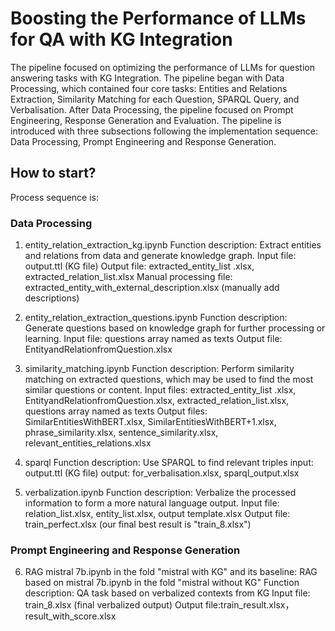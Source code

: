 # Boosting the Performance of LLMs for QA with KG Integration

The pipeline focused on optimizing the performance of LLMs for question answering tasks with KG Integration. The pipeline began with Data Processing, which contained four core tasks: Entities and Relations Extraction, Similarity Matching for each Question, SPARQL Query, and Verbalisation. After Data Processing, the pipeline focused on Prompt Engineering, Response Generation and Evaluation. The pipeline is introduced with three subsections following the implementation sequence: Data Processing, Prompt Engineering and Response Generation.


## How to start?
Process sequence is:

### Data Processing

1. entity_relation_extraction_kg.ipynb
Function description: Extract entities and relations from data and generate knowledge graph.
Input file: output.ttl (KG file)
Output file: extracted_entity_list .xlsx, extracted_relation_list.xlsx
Manual processing file: extracted_entity_with_external_description.xlsx (manually add descriptions)

2. entity_relation_extraction_questions.ipynb
Function description: Generate questions based on knowledge graph for further processing or learning.
Input file: questions array named as texts
Output file: EntityandRelationfromQuestion.xlsx

3. similarity_matching.ipynb
Function description: Perform similarity matching on extracted questions, which may be used to find the most similar questions or content.
Input files: extracted_entity_list .xlsx, EntityandRelationfromQuestion.xlsx, extracted_relation_list.xlsx, questions array named as texts
Output files: SimilarEntitiesWithBERT.xlsx, SimilarEntitiesWithBERT+1.xlsx, phrase_similarity.xlsx, sentence_similarity.xlsx, relevant_entities_relations.xlsx

4. sparql
Function description: Use SPARQL to find relevant triples
input: output.ttl (KG file)
output: for_verbalisation.xlsx, sparql_output.xlsx

5. verbalization.ipynb
Function description: Verbalize the processed information to form a more natural language output.
Input file: relation_list.xlsx, entity_list.xlsx, output template.xlsx
Output file: train_perfect.xlsx (our final best result is "train_8.xlsx")

### Prompt Engineering and Response Generation

6. RAG mistral 7b.ipynb in the fold "mistral with KG" and its baseline: RAG based on mistral 7b.ipynb in the fold "mistral without KG"
Function description: QA task based on verbalized contexts from KG
Input file: train_8.xlsx (final verbalized output)
Output file:train_result.xlsx， result_with_score.xlsx
